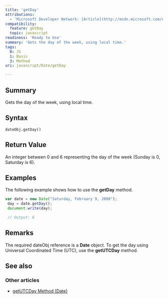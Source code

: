 ```yaml
---
title: 'getDay'
attributions:
  - 'Microsoft Developer Network: [Article](http://msdn.microsoft.com/en-us/library/ie/5wtd2bt8(v=vs.94).aspx)'
compatibility:
  feature: getDay
  topic: javascript
readiness: 'Ready to Use'
summary: 'Gets the day of the week, using local time.'
tags:
  0: JS
  1: Basic
  3: Method
uri: javascript/Date/getDay

---
```

## Summary

Gets the day of the week, using local time.

## Syntax

    dateObj.getDay()

## Return Value

An integer between 0 and 6 representing the day of the week (Sunday is 0, Saturday is 6).

## Examples

The following example shows how to use the **getDay** method.

``` js
var date = new Date("Saturday, February 9, 2008");
 day = date.getDay();
 document.write(day);

 // Output: 6
```

## Remarks

The required dateObj reference is a **Date** object. To get the day using Universal Coordinated Time (UTC), use the **getUTCDay** method.

## See also

### Other articles

-   [getUTCDay Method (Date)](/javascript/Date/getUTCDay)

